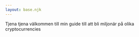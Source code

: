 ```yaml
---
layout: base.njk
---
```


Tjena tjena välkommen till min guide till att bli miljonär på olika cryptocurrencies